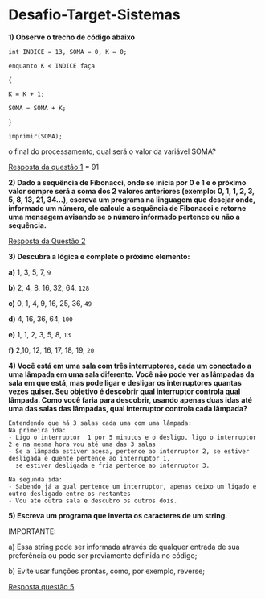# Desafio-Target-Sistemas

**1) Observe o trecho de código abaixo**
```plaintext
int INDICE = 13, SOMA = 0, K = 0;

enquanto K < INDICE faça

{

K = K + 1;

SOMA = SOMA + K;

}

imprimir(SOMA);
```
o final do processamento, qual será o valor da variável SOMA?

[Resposta da questão 1](https://raw.githubusercontent.com/Gabriel-Dionisio/Desafio-Target-Sistemas/master/src/main/kotlin/FindValue.kt) = 91

**2) Dado a sequência de Fibonacci, onde se inicia por 0 e 1 e o próximo valor sempre será a soma dos 2 valores anteriores (exemplo: 0, 1, 1, 2, 3, 5, 8, 13, 21, 34...), escreva um programa na linguagem que desejar onde, informado um número, ele calcule a sequência de Fibonacci e retorne uma mensagem avisando se o número informado pertence ou não a sequência.**

[Resposta da Questão 2](https://raw.githubusercontent.com/Gabriel-Dionisio/Desafio-Target-Sistemas/master/src/main/kotlin/CompareFibonacci.kt)

**3) Descubra a lógica e complete o próximo elemento:**

**a)** 1, 3, 5, 7, ```9```

**b)** 2, 4, 8, 16, 32, 64, ```128```

**c)** 0, 1, 4, 9, 16, 25, 36, ```49```

**d)** 4, 16, 36, 64, ```100```

**e)** 1, 1, 2, 3, 5, 8, ```13```

**f)** 2,10, 12, 16, 17, 18, 19, ```20```

**4) Você está em uma sala com três interruptores, cada um conectado a uma lâmpada em uma sala diferente. Você não pode ver as lâmpadas da sala em que está, mas pode ligar e desligar os interruptores quantas vezes quiser. Seu objetivo é descobrir qual interruptor controla qual lâmpada. Como você faria para descobrir, usando apenas duas idas até uma das salas das lâmpadas, qual interruptor controla cada lâmpada?**
```plaintext
Entendendo que há 3 salas cada uma com uma lâmpada:
Na primeira ida:
- Ligo o interruptor  1 por 5 minutos e o desligo, ligo o interruptor 2 e na mesma hora vou até uma das 3 salas
- Se a lâmpada estiver acesa, pertence ao interruptor 2, se estiver desligada e quente pertence ao interruptor 1,
  se estiver desligada e fria pertence ao interruptor 3.

Na segunda ida:
- Sabendo já a qual pertence um interruptor, apenas deixo um ligado e outro desligado entre os restantes
- Vou até outra sala e descubro os outros dois.
```


**5) Escreva um programa que inverta os caracteres de um string.**

IMPORTANTE:

a) Essa string pode ser informada através de qualquer entrada de sua preferência ou pode ser previamente definida no código;

b) Evite usar funções prontas, como, por exemplo, reverse;

[Resposta questão 5](https://raw.githubusercontent.com/Gabriel-Dionisio/Desafio-Target-Sistemas/master/src/main/kotlin/ReverseString.kt)
